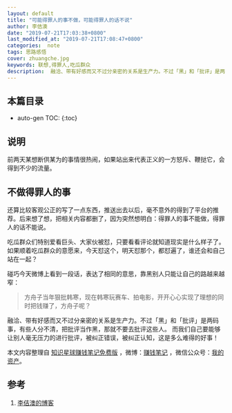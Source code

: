 ```yaml
---
layout: default
title: "可能得罪人的事不做，可能得罪人的话不说"
author: 李佶澳
date: "2019-07-21T17:03:38+0800"
last_modified_at: "2019-07-21T17:08:47+0800"
categories:  note
tags: 思路感悟
cover: zhuangche.jpg
keywords: 联想,得罪人,吃瓜群众
description:  融洽、带有好感而又不过分亲密的关系是生产力。不过「黑」和「批评」是两码事，有些人分不清，把批评当作黑，那就不要去批评这些人
---
```


## 本篇目录

* auto-gen TOC:
{:toc}

## 说明

前两天某想断供某为的事情很热闹，如果站出来代表正义的一方怒斥、鞭挞它，会得到不少的流量。

## 不做得罪人的事

还算比较客观公正的写了一点东西，推送出去以后，毫不意外的得到了平台的推荐。后来想了想，把相关内容都删了，因为突然想明白：得罪人的事不能做，得罪人的话不能说。

吃瓜群众们特别爱看巨头、大家伙被怼，只要看看评论就知道现实是什么样子了。如果顺着吃瓜群众的意愿来，今天怼这个，明天怼那个，都怼遍了，谁还会和自己站在一起？

碰巧今天微博上看到一段话，表达了相同的意思，靠黑别人只能让自己的路越来越窄：

>方舟子当年狠批韩寒，现在韩寒玩赛车、拍电影，开开心心实现了理想的同时把钱赚了，方舟子呢？

融洽、带有好感而又不过分亲密的关系是生产力。不过「黑」和「批评」是两码事，有些人分不清，把批评当作黑，那就不要去批评这些人。
而我们自己要能够让别人毫无压力的进行批评，被纠正错误，被纠正认知，这是多么难得的好事！

本文内容整理自 [知识星球赚钱笔记免费版](https://t.zsxq.com/Yj2rZBE) ，微博：[赚钱笔记](https://weibo.com/6876203019/profile?rightmod=1&wvr=6&mod=personinfo&is_all=1) ，微信公众号：[我的资产](https://www.lijiaocn.com/img/invest.jpg)。

## 参考

1. [李佶澳的博客][1]

[1]: https://www.lijiaocn.com "李佶澳的博客"


